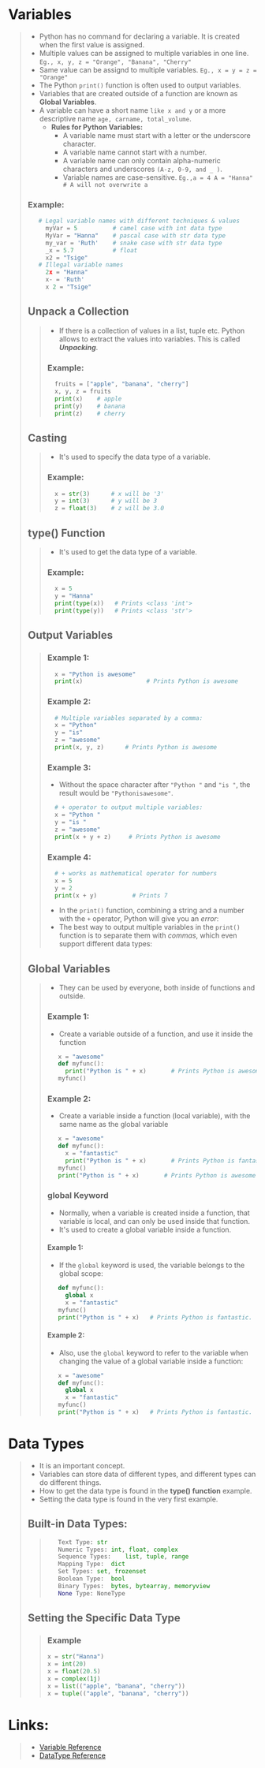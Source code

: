 # Variables
  > - Python has no command for declaring a variable. It is created when the first value is assigned.
  > - Multiple values can be assigned to multiple variables in one line. `Eg., x, y, z = "Orange", "Banana", "Cherry"`
  > - Same value can be assignd to multiple variables. `Eg., x = y = z = "Orange"`
  > - The Python `print()` function is often used to output variables.
  > - Variables that are created outside of a function are known as **Global Variables**.
  > - A variable can have a short name `like x and y` or a more descriptive name `age, carname, total_volume`. 
  >   - **Rules for Python Variables:**
  >     - A variable name must start with a letter or the underscore character.
  >     - A variable name cannot start with a number. 
  >     - A variable name can only contain alpha-numeric characters and underscores `(A-z, 0-9, and _ )`.
  >     - Variable names are case-sensitive. `Eg.,a = 4 A = "Hanna" # A will not overwrite a`
  > ### Example:
  > ``` py
  >    # Legal variable names with different techniques & values
  >      myVar = 5          # camel case with int data type
  >      MyVar = "Hanna"    # pascal case with str data type
  >      my_var = 'Ruth'    # snake case with str data type
  >      _x = 5.7           # float
  >      x2 = "Tsige"
  >    # Illegal variable names
  >      2x = "Hanna"
  >      x- = 'Ruth'
  >      x 2 = "Tsige"
  >```
 > ## Unpack a Collection
  >> - If there is a collection of values in a list, tuple etc. Python allows to extract the values into variables. This is called **_Unpacking_**.
  >> ### Example:
   >>``` py
   >>   fruits = ["apple", "banana", "cherry"]
   >>   x, y, z = fruits
   >>   print(x)    # apple
   >>   print(y)    # banana
   >>   print(z)    # cherry
   >>```
 > ## Casting
  >> - It's used to specify the data type of a variable. 
  >> ### Example:
   >>``` py
   >>   x = str(3)      # x will be '3'
   >>   y = int(3)      # y will be 3
   >>   z = float(3)    # z will be 3.0
   >>```
 > ## **type()** Function
  >> - It's used to get the data type of a variable.
  >> ### Example:
   >>``` py
   >>   x = 5
   >>   y = "Hanna"
   >>   print(type(x))   # Prints <class 'int'>
   >>   print(type(y))   # Prints <class 'str'>
   >>```
 > ## Output Variables
   >> ### Example 1:
   >>``` py
   >>   x = "Python is awesome"
   >>   print(x)                  # Prints Python is awesome
   >>```
   >> ### Example 2:
   >>``` py
   >>   # Multiple variables separated by a comma:
   >>   x = "Python"
   >>   y = "is"
   >>   z = "awesome"
   >>   print(x, y, z)      # Prints Python is awesome
   >>```
   >> ### Example 3:
   >> - Without the space character after `"Python "` and `"is "`,  the result would be `"Pythonisawesome"`.
   >>``` py
   >>   # + operator to output multiple variables:
   >>   x = "Python "
   >>   y = "is "
   >>   z = "awesome"
   >>   print(x + y + z)     # Prints Python is awesome
   >>```
   >> ### Example 4:
   >>``` py
   >>   # + works as mathematical operator for numbers
   >>   x = 5
   >>   y = 2
   >>   print(x + y)          # Prints 7
   >>```
   >> - In the `print()` function, combining a string and a number with the `+` operator, Python will give you an _error_:
   >> - The best way to output multiple variables in the `print()` function is to separate them with _commas_, which even support different data types:
 > ## Global Variables
  >> - They can be used by everyone, both inside of functions and outside. 
  >> ### Example 1:
  >> - Create a variable outside of a function, and use it inside the function
  >> ``` py
  >>    x = "awesome"
  >>    def myfunc():
  >>      print("Python is " + x)       # Prints Python is awesome
  >>    myfunc()
  >> ```
  >> ### Example 2:
  >> - Create a variable inside a function (local variable), with the same name as the global variable
  >> ``` py
  >>    x = "awesome"
  >>    def myfunc():
  >>      x = "fantastic"
  >>      print("Python is " + x)       # Prints Python is fantastic
  >>    myfunc()
  >>    print("Python is " + x)       # Prints Python is awesome
  >> ```
  >> ### **global** Keyword
  >> - Normally, when a variable is created inside a function, that variable is local, and can only be used inside that function.
  >> - It's used to create a global variable inside a function.
  >> #### Example 1:
  >> - If the `global` keyword is used, the variable belongs to the global scope:
  >> ``` py
  >>    def myfunc():
  >>      global x
  >>      x = "fantastic"
  >>    myfunc()
  >>    print("Python is " + x)   # Prints Python is fantastic.
  >> ``` 
  >>  #### Example 2:
  >> - Also, use the `global` keyword to refer to the variable when changing the value of a global variable inside a function:
  >> ``` py
  >>    x = "awesome"
  >>    def myfunc():
  >>      global x
  >>      x = "fantastic"
  >>    myfunc()
  >>    print("Python is " + x)   # Prints Python is fantastic.
  >> ```     
# Data Types
  > - It is an important concept.
  > - Variables can store data of different types, and different types can do different things.
  > - How to get the data type is found in the **type() function** example.
  > - Setting the data type is found in the very first example.
  > ## Built-in Data Types:
   >> ``` py
   >>    Text Type:	str
   >>    Numeric Types:	int, float, complex
   >>    Sequence Types:	list, tuple, range
   >>    Mapping Type:	dict
   >>    Set Types:	set, frozenset
   >>    Boolean Type:	bool
   >>    Binary Types:	bytes, bytearray, memoryview
   >>    None Type:	NoneType
   >> ```
  > ## Setting the Specific Data Type
   >> ### Example 
   >>  ``` py
   >> x = str("Hanna")
   >> x = int(20)
   >> x = float(20.5)
   >> x = complex(1j)
   >> x = list(("apple", "banana", "cherry"))
   >> x = tuple(("apple", "banana", "cherry"))
   >> ```
# Links: 
 > - [Variable Reference](https://www.w3schools.com/python/python_variables.asp)
 > - [DataType Reference](https://www.w3schools.com/python/python_datatypes.asp)  

